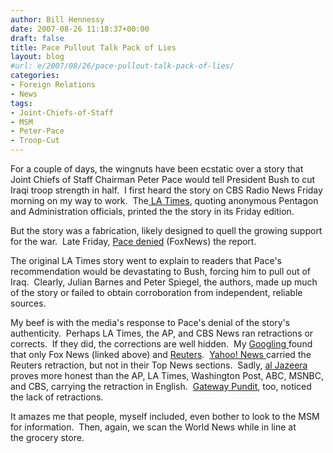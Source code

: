 ```yaml
---
author: Bill Hennessy
date: 2007-08-26 11:18:37+00:00
draft: false
title: Pace Pullout Talk Pack of Lies
layout: blog
#url: e/2007/08/26/pace-pullout-talk-pack-of-lies/
categories:
- Foreign Relations
- News
tags:
- Joint-Chiefs-of-Staff
- MSM
- Peter-Pace
- Troop-Cut
---
```


For a couple of days, the wingnuts have been ecstatic over a story that Joint Chiefs of Staff Chairman Peter Pace would tell President Bush to cut Iraqi troop strength in half.  I first heard the story on CBS Radio News Friday morning on my way to work.  The[ LA Times](https://www.latimes.com/news/nationworld/world/la-fg-pace24aug24,0,43964.story?coll=la-home-center), quoting anonymous Pentagon and Administration officials, printed the the story in its Friday edition.

But the story was a fabrication, likely designed to quell the growing support for the war.  Late Friday, [Pace denied](https://www.foxnews.com/story/0,2933,294421,00.html) (FoxNews) the report.

The original LA Times story went to explain to readers that Pace's recommendation would be devastating to Bush, forcing him to pull out of Iraq.  Clearly, Julian Barnes and Peter Spiegel, the authors, made up much of the story or failed to obtain corroboration from independent, reliable sources.

My beef is with the media's response to Pace's denial of the story's authenticity.  Perhaps LA Times, the AP, and CBS News ran retractions or corrects.  If they did, the corrections are well hidden.  My [Googling ](https://www.google.com/search?hl=en&q=%22peter+pace%22+troop+cut&btnG=Search)found that only Fox News (linked above) and [Reuters](https://www.reuters.com/article/newsOne/idUSN2435375620070824).  [Yahoo! News ](https://news.yahoo.com/s/nm/20070824/ts_nm/iraq_usa_pace_dc)carried the Reuters retraction, but not in their Top News sections.  Sadly, [al Jazeera](https://english.aljazeera.net/NR/exeres/CC2F03C9-E6B5-46D1-8EE0-2B08190D8285.htm) proves more honest than the AP, LA Times, Washington Post, ABC, MSNBC, and CBS, carrying the retraction in English.  [Gateway Pundit](https://gatewaypundit.blogspot.com/2007/08/wrong-medias-story-on-gen-peter-pace.html), too, noticed the lack of retractions.

It amazes me that people, myself included, even bother to look to the MSM for information.  Then, again, we scan the World News while in line at the grocery store.   
